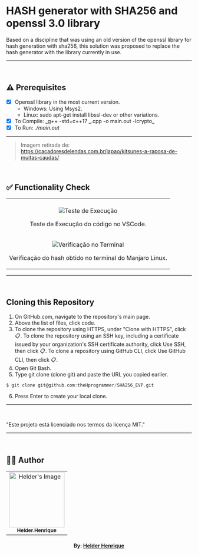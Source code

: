 # HASH generator with SHA256 and openssl 3.0 library

Based on a discipline that was using an old version of the openssl library for hash generation with sha256, this solution was proposed to replace the hash generator with the library currently in use.

---

<br>

## ⚠️ Prerequisites

-   [x] Openssl library in the most current version.
    -   Windows: Using Msys2.
    -   Linux: sudo apt-get install libssl-dev or other variations.
-   [x] To Compile: _g++ -std=c++17 _.cpp -o main.out -lcrypto\_
-   [x] To Run: _./main.out_

---

> Imagem retirada de: https://cacadoresdelendas.com.br/japao/kitsunes-a-raposa-de-muitas-caudas/

<br>

## ✅ Functionality Check

<table align="center">
    <tr>
        <td align="center">
            <br/>
            <img src="https://ik.imagekit.io/ibh8isfiw/Crypto/teste_execucao_sWNePclHy.png?ik-sdk-version=javascript-1.4.3&updatedAt=1671551812733" alt="Teste de Execução"/>
            <p>Teste de Execução do código no VSCode. </p>
            <br/>
            <img src="https://ik.imagekit.io/ibh8isfiw/Crypto/verificacao_terminal_SVpwk6TgW.png?ik-sdk-version=javascript-1.4.3&updatedAt=1671551812818" alt="Verificação no Terminal"/>
            <p>Verificação do hash obtido no terminal do Manjaro Linux. </p>
        </td>
    </tr>
</table>

---

<br>

## Cloning this Repository

1. On GitHub.com, navigate to the repository's main page.
2. Above the list of files, click code.
3. To clone the repository using HTTPS, under "Clone with HTTPS", click 📋. To clone the repository using an SSH key, including a certificate issued by your organization's SSH certificate authority, click Use SSH, then click 📋. To clone a repository using GitHub CLI, click Use GitHub CLI, then click 📋.
4. Open Git Bash.
5. Type git clone (clone git) and paste the URL you copied earlier.

```c
$ git clone git@github.com:theHprogrammer/SHA256_EVP.git
```

6. Press Enter to create your local clone.

---

<br>

"Este projeto está licenciado nos termos da licença MIT."

---


<br>

## 👨‍💻 Author

<table align="center">
    <tr>
        <td align="center">
            <a href="https://github.com/theHprogrammer">
                <img src="https://avatars.githubusercontent.com/u/79870881?v=4" width="150px;" alt="Helder's Image" />
                <br />
                <sub><b>Helder Henrique</b></sub>
            </a>
        </td>    
    </tr>
</table>
<h4 align="center">
   By: <a href="https://www.linkedin.com/in/theHprogrammer/" target="_blank"> Helder Henrique </a>
</h4>
